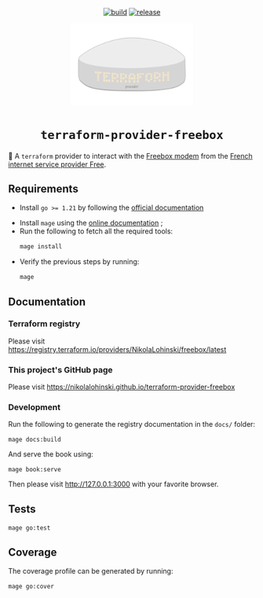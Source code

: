 <div align="center">
<p>

[![build](https://img.shields.io/github/actions/workflow/status/nikolalohinski/terraform-provider-freebox/build.yml?logo=githubactions&style=for-the-badge)](https://github.com/NikolaLohinski/terraform-provider-freebox/actions/workflows/build.yml)
[![release](https://img.shields.io/github/v/release/nikolalohinski/terraform-provider-freebox.svg?logo=semanticrelease&style=for-the-badge)](https://github.com/NikolaLohinski/terraform-provider-freebox/releases)

</p>
<img src="./book/theme/favicon.svg" width="250"/>
<h1><code>terraform-provider-freebox</code></h1>
</div>

🔌 A `terraform` provider to interact with the [Freebox modem](https://en.wikipedia.org/wiki/Freebox) from the [French internet service provider Free](https://en.wikipedia.org/wiki/Free_(ISP)).

## Requirements

- Install `go >= 1.21` by following the [official documentation](https://go.dev/doc/install)
* Install `mage` using the [online documentation](https://magefile.org) ;
* Run the following to fetch all the required tools:
  ```sh
  mage install
  ```
* Verify the previous steps by running:
  ```sh
  mage
  ```

## Documentation

### Terraform registry

Please visit https://registry.terraform.io/providers/NikolaLohinski/freebox/latest

### This project's GitHub page

Please visit https://nikolalohinski.github.io/terraform-provider-freebox

### Development

Run the following to generate the registry documentation in the `docs/` folder:

```shell
mage docs:build
```

And serve the book using:

```shell
mage book:serve
```

Then please visit http://127.0.0.1:3000 with your favorite browser.

## Tests

```shell
mage go:test
```

## Coverage

The coverage profile can be generated by running:

```shell
mage go:cover
```
